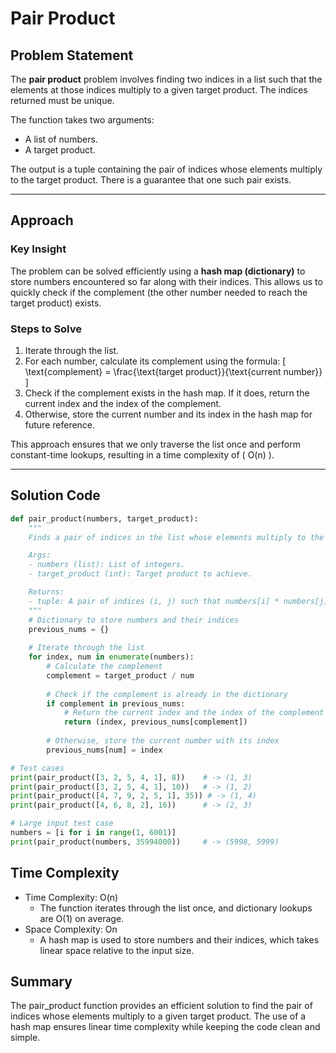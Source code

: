 # Pair Product

## Problem Statement
The **pair product** problem involves finding two indices in a list such that the elements at those indices multiply to a given target product. The indices returned must be unique. 

The function takes two arguments:
- A list of numbers.
- A target product.

The output is a tuple containing the pair of indices whose elements multiply to the target product. There is a guarantee that one such pair exists.

---

## Approach

### Key Insight
The problem can be solved efficiently using a **hash map (dictionary)** to store numbers encountered so far along with their indices. This allows us to quickly check if the complement (the other number needed to reach the target product) exists.

### Steps to Solve
1. Iterate through the list.
2. For each number, calculate its complement using the formula:
   \[
   \text{complement} = \frac{\text{target product}}{\text{current number}}
   \]
3. Check if the complement exists in the hash map. If it does, return the current index and the index of the complement.
4. Otherwise, store the current number and its index in the hash map for future reference.

This approach ensures that we only traverse the list once and perform constant-time lookups, resulting in a time complexity of \( O(n) \).

---

## Solution Code

```python
def pair_product(numbers, target_product):
    """
    Finds a pair of indices in the list whose elements multiply to the target product.

    Args:
    - numbers (list): List of integers.
    - target_product (int): Target product to achieve.

    Returns:
    - tuple: A pair of indices (i, j) such that numbers[i] * numbers[j] == target_product.
    """
    # Dictionary to store numbers and their indices
    previous_nums = {}
    
    # Iterate through the list
    for index, num in enumerate(numbers):
        # Calculate the complement
        complement = target_product / num
        
        # Check if the complement is already in the dictionary
        if complement in previous_nums:
            # Return the current index and the index of the complement
            return (index, previous_nums[complement])
        
        # Otherwise, store the current number with its index
        previous_nums[num] = index
```
```python
# Test cases
print(pair_product([3, 2, 5, 4, 1], 8))    # -> (1, 3)
print(pair_product([3, 2, 5, 4, 1], 10))   # -> (1, 2)
print(pair_product([4, 7, 9, 2, 5, 1], 35)) # -> (1, 4)
print(pair_product([4, 6, 8, 2], 16))      # -> (2, 3)

# Large input test case
numbers = [i for i in range(1, 6001)]
print(pair_product(numbers, 35994000))     # -> (5998, 5999)
```
## Time Complexity
* Time Complexity: O(n)
    * The function iterates through the list once, and dictionary lookups are O(1) on average.
* Space Complexity: On
    * A hash map is used to store numbers and their indices, which takes linear space relative to the input size.

## Summary
The pair_product function provides an efficient solution to find the pair of indices whose elements multiply to a given target product. The use of a hash map ensures linear time complexity while keeping the code clean and simple.